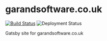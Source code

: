# garandsoftware.co.uk
[![Build Status](https://dev.azure.com/garandsoftware/garandsoftware.co.uk/_apis/build/status/garandsoftware.co.uk-CI?branchName=master)](https://dev.azure.com/garandsoftware/garandsoftware.co.uk/_build/latest?definitionId=5&branchName=master) ![Deployment Status](https://vsrm.dev.azure.com/garandsoftware/_apis/public/Release/badge/2f308017-fa8e-46fd-bbab-44251cdc9500/1/1)

Gatsby site for garandsoftware.co.uk

